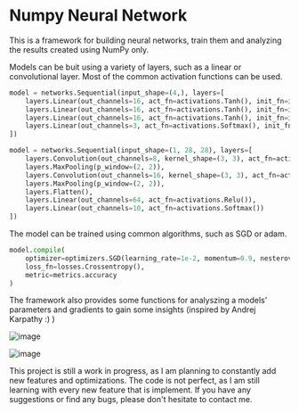 # Numpy Neural Network

This is a framework for building neural networks, train them and analyzing the results created using NumPy only.

Models can be buit using a variety of layers, such as a linear or convolutional layer. Most of the common activation functions can be used.

```python
model = networks.Sequential(input_shape=(4,), layers=[
    layers.Linear(out_channels=16, act_fn=activations.Tanh(), init_fn=inits.Kaiming),
    layers.Linear(out_channels=16, act_fn=activations.Tanh(), init_fn=inits.Kaiming),
    layers.Linear(out_channels=16, act_fn=activations.Tanh(), init_fn=inits.Kaiming),
    layers.Linear(out_channels=3, act_fn=activations.Softmax(), init_fn=inits.Kaiming)
])
```

```python
model = networks.Sequential(input_shape=(1, 28, 28), layers=[
    layers.Convolution(out_channels=8, kernel_shape=(3, 3), act_fn=activations.Relu()),
    layers.MaxPooling(p_window=(2, 2)),
    layers.Convolution(out_channels=16, kernel_shape=(3, 3), act_fn=activations.Relu()),
    layers.MaxPooling(p_window=(2, 2)),
    layers.Flatten(),
    layers.Linear(out_channels=64, act_fn=activations.Relu()),
    layers.Linear(out_channels=10, act_fn=activations.Softmax())
])
```

The model can be trained using common algorithms, such as SGD or adam.

```python
model.compile(
    optimizer=optimizers.SGD(learning_rate=1e-2, momentum=0.9, nesterov=True),
    loss_fn=losses.Crossentropy(),
    metric=metrics.accuracy
)
```

The framework also provides some functions for analyszing a models' parameters and gradients to gain some insights (inspired by Andrej Karpathy :) )

![image](https://github.com/DKoflerGIT/NumpyNN/assets/74835806/a205f974-40a6-4d7b-9916-060d4ada9cae)

![image](https://github.com/DKoflerGIT/NumpyNN/assets/74835806/8119d55a-fb83-4300-8f9f-5ea1bd8e85d1)

This project is still a work in progress, as I am planning to constantly add new features and optimizations.
The code is not perfect, as I am still learning with every new feature that is implement.
If you have any suggestions or find any bugs, please don't hesitate to contact me.
